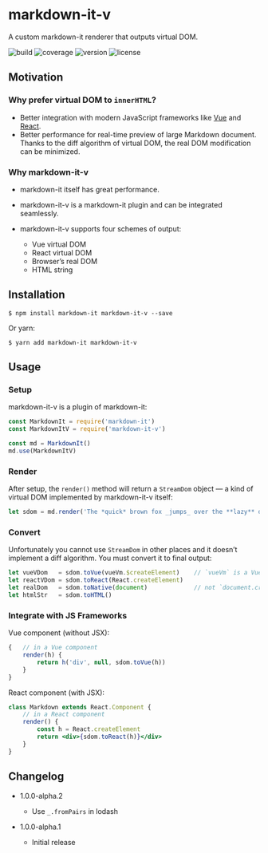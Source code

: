 # markdown⁠-⁠it⁠-⁠v
A custom markdown⁠-⁠it renderer that outputs virtual DOM.

![build](https://img.shields.io/travis/TitanSnow/markdown-it-v.svg?style=for-the-badge)
![coverage](https://img.shields.io/codecov/c/github/TitanSnow/markdown-it-v.svg?style=for-the-badge)
![version](https://img.shields.io/npm/v/markdown-it-v.svg?style=for-the-badge)
![license](https://img.shields.io/npm/l/markdown-it-v.svg?style=for-the-badge)

## Motivation

### Why prefer virtual DOM to `innerHTML`?
- Better integration with modern JavaScript frameworks like [Vue](https://vuejs.org) and [React](https://reactjs.org).
- Better performance for real-time preview of large Markdown document. Thanks to the diff algorithm of virtual DOM, the real DOM modification can be minimized.

### Why markdown⁠-⁠it⁠-⁠v
- markdown⁠-⁠it itself has great performance.
- markdown⁠-⁠it⁠-⁠v is a markdown⁠-⁠it plugin and can be integrated seamlessly.
- markdown⁠-⁠it⁠-⁠v supports four schemes of output:

  - Vue virtual DOM
  - React virtual DOM
  - Browser’s real DOM
  - HTML string

## Installation
```console
$ npm install markdown-it markdown-it-v --save
```
Or yarn:
```console
$ yarn add markdown-it markdown-it-v
```

## Usage

### Setup
markdown⁠-⁠it⁠-⁠v is a plugin of markdown⁠-⁠it:
```javascript
const MarkdownIt = require('markdown-it')
const MarkdownItV = require('markdown-it-v')

const md = MarkdownIt()
md.use(MarkdownItV)
```

### Render
After setup, the `render()` method will return a `StreamDom` object — a kind of virtual DOM implemented by markdown⁠-⁠it⁠-⁠v itself:
```javascript
let sdom = md.render('The *quick* brown fox _jumps_ over the **lazy** dog.')
```

### Convert
Unfortunately you cannot use `StreamDom` in other places and it doesn’t implement a diff algorithm. You must convert it to final output:
```javascript
let vueVDom   = sdom.toVue(vueVm.$createElement)    // `vueVm` is a Vue instance
let reactVDom = sdom.toReact(React.createElement)
let realDom   = sdom.toNative(document)             // not `document.createElement`!
let htmlStr   = sdom.toHTML()
```

### Integrate with JS Frameworks
Vue component (without JSX):
```javascript
{   // in a Vue component
    render(h) {
        return h('div', null, sdom.toVue(h))
    }
}
```

React component (with JSX):
```jsx
class Markdown extends React.Component {
    // in a React component
    render() {
        const h = React.createElement
        return <div>{sdom.toReact(h)}</div>
    }
}
```

## Changelog

- 1.0.0-alpha.2
  - Use `_.fromPairs` in lodash

- 1.0.0-alpha.1
  - Initial release
